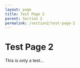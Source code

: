```yaml
---
layout: page
title: Test Page 2
parent: Section 2
permalink: /section2/test-page-2
---
```


# Test Page 2

This is only a test...

